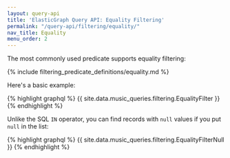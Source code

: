 ```yaml
---
layout: query-api
title: 'ElasticGraph Query API: Equality Filtering'
permalink: "/query-api/filtering/equality/"
nav_title: Equality
menu_order: 2
---
```

The most commonly used predicate supports equality filtering:

{% include filtering_predicate_definitions/equality.md %}

Here's a basic example:

{% highlight graphql %}
{{ site.data.music_queries.filtering.EqualityFilter }}
{% endhighlight %}

Unlike the SQL `IN` operator, you can find records with `null` values if you put `null` in the list:

{% highlight graphql %}
{{ site.data.music_queries.filtering.EqualityFilterNull }}
{% endhighlight %}
